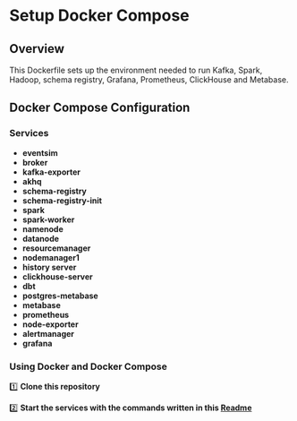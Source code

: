 # Setup Docker Compose

## Overview
This Dockerfile sets up the environment needed to run Kafka, Spark, Hadoop, schema registry, Grafana, Prometheus, ClickHouse and Metabase.

## Docker Compose Configuration

### Services

- **eventsim**
- **broker**
- **kafka-exporter**
- **akhq**
- **schema-registry**
- **schema-registry-init**
- **spark**
- **spark-worker**
- **namenode**
- **datanode**
- **resourcemanager**
- **nodemanager1**
- **history server**
- **clickhouse-server**
- **dbt**
- **postgres-metabase**
- **metabase**
- **prometheus**
- **node-exporter**
- **alertmanager**
- **grafana**

### Using Docker and Docker Compose

1️⃣ **Clone this repository**

2️⃣ **Start the services with the commands written in this [Readme](commands.md)**
